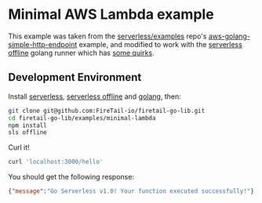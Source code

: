 # Minimal AWS Lambda example

This example was taken from the [serverless/examples](https://github.com/serverless/examples) repo's [aws-golang-simple-http-endpoint](https://github.com/serverless/examples/tree/master/aws-golang-simple-http-endpoint) example, and modified to work with the [serverless offline](https://www.serverless.com/plugins/serverless-offline) golang runner which has [some quirks](https://github.com/dherault/serverless-offline/issues/1358).



## Development Environment

Install [serverless](https://www.serverless.com/), [serverless offline](https://www.serverless.com/plugins/serverless-offline) and [golang](https://go.dev/), then:

```bash
git clone git@github.com:FireTail-io/firetail-go-lib.git
cd firetail-go-lib/examples/minimal-lambda
npm install
sls offline
```

Curl it!

```bash
curl 'localhost:3000/hello'
```

You should get the following response:

```json
{"message":"Go Serverless v1.0! Your function executed successfully!"}
```


